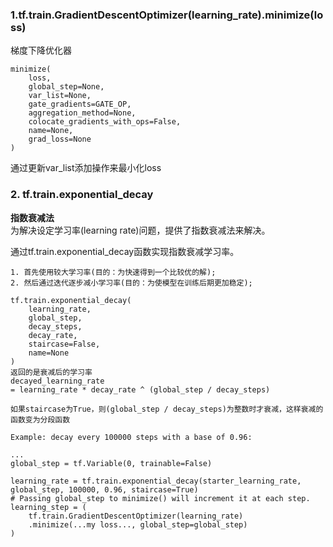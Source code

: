 ### 1.tf.train.GradientDescentOptimizer(learning_rate).minimize(loss)
梯度下降优化器
```
minimize(
    loss,
    global_step=None,
    var_list=None,
    gate_gradients=GATE_OP,
    aggregation_method=None,
    colocate_gradients_with_ops=False,
    name=None,
    grad_loss=None
)
```
通过更新var_list添加操作来最小化loss

### 2. tf.train.exponential_decay
**指数衰减法**   
为解决设定学习率(learning rate)问题，提供了指数衰减法来解决。

通过tf.train.exponential_decay函数实现指数衰减学习率。

    1. 首先使用较大学习率(目的：为快速得到一个比较优的解);
    2. 然后通过迭代逐步减小学习率(目的：为使模型在训练后期更加稳定);
```
tf.train.exponential_decay(
    learning_rate,
    global_step,
    decay_steps,
    decay_rate,
    staircase=False,
    name=None
)
返回的是衰减后的学习率
decayed_learning_rate 
= learning_rate * decay_rate ^ (global_step / decay_steps)

如果staircase为True，则(global_step / decay_steps)为整数时才衰减，这样衰减的函数变为分段函数
```
```
Example: decay every 100000 steps with a base of 0.96:

...
global_step = tf.Variable(0, trainable=False)

learning_rate = tf.train.exponential_decay(starter_learning_rate, global_step, 100000, 0.96, staircase=True)
# Passing global_step to minimize() will increment it at each step.
learning_step = (
    tf.train.GradientDescentOptimizer(learning_rate)
    .minimize(...my loss..., global_step=global_step)
)
```

